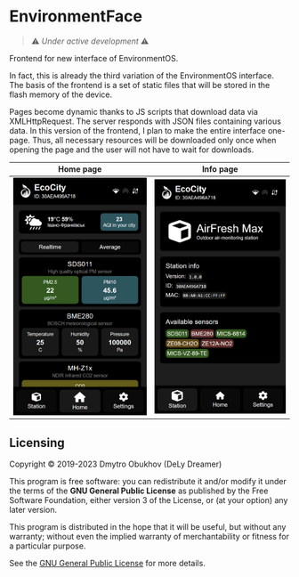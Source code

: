 # EnvironmentFace
> ⚠ *Under active development* ⚠

Frontend for new interface of EnvironmentOS. 

In fact, this is already the third variation of the EnvironmentOS interface. The basis of the frontend is a set of static files that will be stored in the flash memory of the device. 

Pages become dynamic thanks to JS scripts that download data via XMLHttpRequest. The server responds with JSON files containing various data. In this version of the frontend, I plan to make the entire interface one-page. Thus, all necessary resources will be downloaded only once when opening the page and the user will not have to wait for downloads.

| Home page | Info page |
|:---------:|:---------:|
| ![](screenshot_1.png) | ![](screenshot_2.png) |

## Licensing 

Copyright © 2019-2023 Dmytro Obukhov (DeLy Dreamer)
 
This program is free software: you can redistribute it and/or modify it under the terms of the **GNU General Public License** as published by the Free Software Foundation, either version 3 of the License, or (at your option) any later version.

This program is distributed in the hope that it will be useful, but without any warranty; without even the implied warranty of merchantability or fitness for a particular purpose. 
 
See the [GNU General Public License](/LICENSE) for more details.